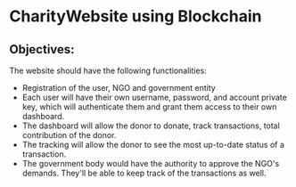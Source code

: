 # CharityWebsite using Blockchain

## Objectives: 
The website should have the following functionalities:
-	Registration of the user, NGO and government entity
-	Each user will have their own username, password, and account private key, which will authenticate them and grant them access to their own dashboard.
-	The dashboard will allow the donor to donate, track transactions, total contribution of the donor.
-	The tracking will allow the donor to see the most up-to-date status of a transaction.
-	The government body would have the authority to approve the NGO's demands. They'll be able to keep track of the transactions as well.
